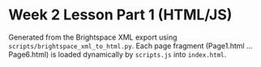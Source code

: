 # Week 2 Lesson Part 1 (HTML/JS)

Generated from the Brightspace XML export using `scripts/brightspace_xml_to_html.py`.
Each page fragment (Page1.html ... Page6.html) is loaded dynamically by `scripts.js` into `index.html`.

